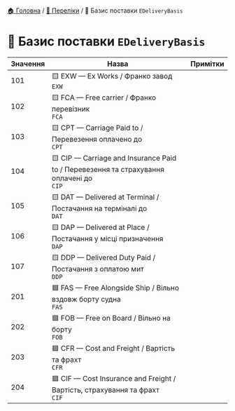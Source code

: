 ﻿[🏠 Головна](../README.MD) / [🎲 Переліки](./README.MD) / 🎲 Базис поставки `EDeliveryBasis`

# 🎲 Базис поставки `EDeliveryBasis`

| Значення | Назва | Примітки |
|---|---|---|
| 101 | 🟨 EXW — Ex Works / Франко завод </br> `EXW` ||
| 102 | 🟨 FCA — Free carrier / Франко перевізник </br> `FCA` ||
| 103 | 🟨 CPT — Carriage Paid to / Перевезення оплачено до </br> `CPT` ||
| 104 | 🟨 CIP — Carriage and Insurance Paid to / Перевезення та страхування оплачені до </br> `CIP` ||
| 105 | 🟨 DAT — Delivered at Terminal / Постачання на терміналі до </br> `DAT` ||
| 106 | 🟨 DAP — Delivered at Place / Постачання у місці призначення </br> `DAP` ||
| 107 | 🟨 DDP — Delivered Duty Paid / Постачання з оплатою мит </br> `DDP` ||
| 201 | 🟦 FAS — Free Alongside Ship / Вільно вздовж борту судна </br> `FAS` ||
| 202 | 🟦 FOB — Free on Board / Вільно на борту </br> `FOB` ||
| 203 | 🟦 CFR — Cost and Freight / Вартість та фрахт </br> `CFR` ||
| 204 | 🟦 CIF — Cost Insurance and Freight / Вартість, страхування та фрахт </br> `CIF` ||